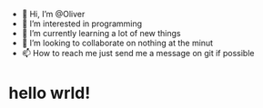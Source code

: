 - 👋 Hi, I’m @Oliver
- 👀 I’m interested in programming
- 🌱 I’m currently learning a lot of new things
- 💞️ I’m looking to collaborate on nothing at the minut
- 📫 How to reach me just send me a message on git if possible
<h1>hello wrld!</h1>
<script>console.log('tester');
<!---
Olivervesth/Olivervesth is a ✨ special ✨ repository because its `README.md` (this file) appears on your GitHub profile.
You can click the Preview link to take a look at your changes.
--->
